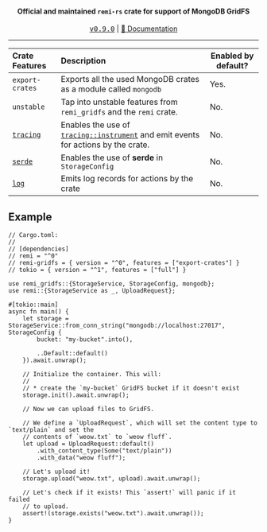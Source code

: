 <div align="center">
    <h4>Official and maintained <code>remi-rs</code> crate for support of MongoDB GridFS</h4>
    <kbd><a href="https://github.com/Noelware/remi-rs/releases/0.9.0">v0.9.0</a></kbd> | <a href="https://docs.rs/remi-gridfs">📜 Documentation</a>
    <hr />
</div>

| Crate Features  | Description                                                                          | Enabled by default? |
| :-------------- | :----------------------------------------------------------------------------------- | ------------------- |
| `export-crates` | Exports all the used MongoDB crates as a module called `mongodb`                     | Yes.                |
| `unstable`      | Tap into unstable features from `remi_gridfs` and the `remi` crate.                  | No.                 |
| [`tracing`]     | Enables the use of [`tracing::instrument`] and emit events for actions by the crate. | No.                 |
| [`serde`]       | Enables the use of **serde** in `StorageConfig`                                      | No.                 |
| [`log`]         | Emits log records for actions by the crate                                           | No.                 |

## Example
```rust,no_run
// Cargo.toml:
//
// [dependencies]
// remi = "^0"
// remi-gridfs = { version = "^0", features = ["export-crates"] }
// tokio = { version = "^1", features = ["full"] }

use remi_gridfs::{StorageService, StorageConfig, mongodb};
use remi::{StorageService as _, UploadRequest};

#[tokio::main]
async fn main() {
    let storage = StorageService::from_conn_string("mongodb://localhost:27017", StorageConfig {
        bucket: "my-bucket".into(),

        ..Default::default()
    }).await.unwrap();

    // Initialize the container. This will:
    //
    // * create the `my-bucket` GridFS bucket if it doesn't exist
    storage.init().await.unwrap();

    // Now we can upload files to GridFS.

    // We define a `UploadRequest`, which will set the content type to `text/plain` and set the
    // contents of `weow.txt` to `weow fluff`.
    let upload = UploadRequest::default()
        .with_content_type(Some("text/plain"))
        .with_data("weow fluff");

    // Let's upload it!
    storage.upload("weow.txt", upload).await.unwrap();

    // Let's check if it exists! This `assert!` will panic if it failed
    // to upload.
    assert!(storage.exists("weow.txt").await.unwrap());
}
```

[`tracing::instrument`]: https://docs.rs/tracing/*/tracing/attr.instrument.html
[`tracing`]: https://crates.io/crates/tracing
[`serde`]: https://serde.rs
[`log`]: https://crates.io/crates/log
